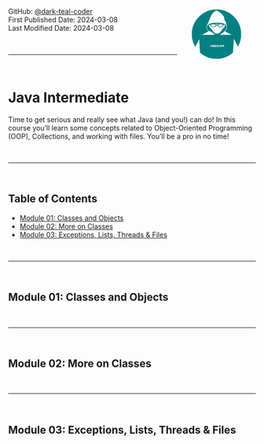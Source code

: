 <img src="https://raw.githubusercontent.com/dark-teal-coder/dark-teal-coder/main/images/coder-no-background-000-128-128.png"
    alt="coder-black-background-000-128-128.png" width="100" height="100" align="right" style="margin:0px 5%; padding: 5px;">
<p>
    GitHub: <a href="https://github.com/dark-teal-coder">@dark-teal-coder</a>
    <br />
    First Published Date: 2024-03-08
    <br />
    Last Modified Date: 2024-03-08
</p>

&nbsp;

---

&nbsp;

# Java Intermediate

Time to get serious and really see what Java (and you!) can do! In this course you’ll learn some concepts related to Object-Oriented Programming (OOP), Collections, and working with files. You’ll be a pro in no time!

&nbsp;

---

&nbsp;

## Table of Contents

- [Module 01: Classes and Objects](https://github.com/dark-teal-coder/course-sololearn-java-intermediate/blob/main/course-note-sololearn-java-intermediate.md#module-01-classes-and-objects)
- [Module 02: More on Classes](https://github.com/dark-teal-coder/course-sololearn-java-intermediate/blob/main/course-note-sololearn-java-intermediate.md#module-02-more-on-classes)
- [Module 03: Exceptions, Lists, Threads & Files](https://github.com/dark-teal-coder/course-sololearn-java-intermediate/blob/main/course-note-sololearn-java-intermediate.md#module-03-exceptions-lists-threads--files)

&nbsp;

---

&nbsp;

## Module 01: Classes and Objects

&nbsp;

---

&nbsp;

## Module 02: More on Classes

&nbsp;

---

&nbsp;

## Module 03: Exceptions, Lists, Threads & Files
